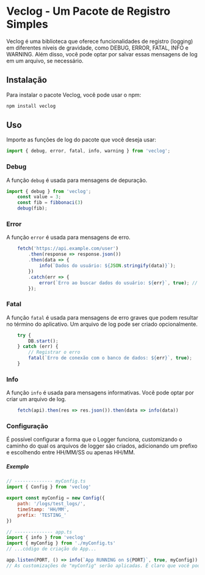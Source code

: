 # Veclog - Um Pacote de Registro Simples

Veclog é uma biblioteca que oferece funcionalidades de registro (logging) em diferentes níveis de gravidade, como DEBUG, ERROR, FATAL, INFO e WARNING. Além disso, você pode optar por salvar essas mensagens de log em um arquivo, se necessário.

## Instalação

Para instalar o pacote Veclog, você pode usar o npm:

```bash
npm install veclog
```
## Uso

Importe as funções de log do pacote que você deseja usar:

```javascript
import { debug, error, fatal, info, warning } from 'veclog';
```

### Debug

A função `debug` é usada para mensagens de depuração. 

```javascript
import { debug } from 'veclog';
    const value = 3;
    const fib = fibbonaci(3)
    debug(fib);
```

### Error

A função `error` é usada para mensagens de erro. 

```javascript
    fetch('https://api.example.com/user')
        .then(response => response.json())
        .then(data => {
            info(`Dados do usuário: ${JSON.stringify(data)}`);
        })
        .catch(err => {
            error(`Erro ao buscar dados do usuário: ${err}`, true); // Você pode setar o 2° Parâmetro como true para armazenar o log em arquivo
        });
```

### Fatal

A função `fatal` é usada para mensagens de erro graves que podem resultar no término do aplicativo. Um arquivo de log pode ser criado opcionalmente.

```javascript
    try {
        DB.start();
    } catch (err) {
        // Registrar o erro
        fatal(`Erro de conexão com o banco de dados: ${err}`, true);
    }
```

### Info

A função `info` é usada para mensagens informativas. Você pode optar por criar um arquivo de log.

```javascript
    fetch(api).then(res => res.json()).then(data => info(data))
```

### Configuração

É possível configurar a forma que o Logger funciona, customizando o caminho do qual os arquivos de logger são criados, adicionando um prefixo e escolhendo entre HH/MM/SS ou apenas HH/MM.

##### Exemplo

```javascript
// -------------- myConfig.ts
import { Config } from 'veclog'

export const myConfig = new Config({
    path: '/logs/test_logs/',
    timeStamp: 'HH/MM',
    prefix: 'TESTING_'
})
```
```javascript
// -------------- app.ts
import { info } from 'veclog'
import { myConfig } from './myConfig.ts'
// ...código de criação do App...

app.listen(PORT, () => info(`App RUNNING on ${PORT}`, true, myConfig))
// As customizações de "myConfig" serão aplicadas. É claro que você pode aplicar diversas configurações customizadas!
```